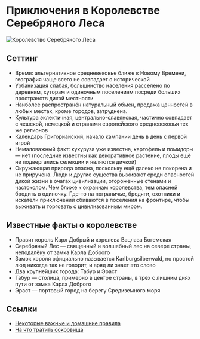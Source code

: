 # Приключения в Королевстве Серебряного Леса

![Королевство Серебряного Леса](https://github.com/8kto/ttrpg-recaps/assets/18572703/182166f5-6300-427c-bff2-f44ff5f447a5)

## Сеттинг

- Время: альтернативное средневековье ближе к Новому Времени, география чаще всего не совпадает с исторической
- Урбанизация слабая, большинство населения расселено по деревням, хуторам и одиночным поселениям посреди больших
  пространств дикой местности
- Наиболее распространён натуральный обмен, продажа ценностей в любых местах, кроме городов, затруднена.
- Культура эклектичная, центрально-славянская, частично совпадает с чешской, немецкой и странами европейского
  средневековья тех же регионов
- Календарь Григорианский, начало кампании день в день с первой игрой
- Немаловажный факт: кукуруза уже известна, картофель и помидоры — нет (последние известны как декоративное растение,
  плоды ещё не подвергались селекции и являются дичкой)
- Окружающая природа опасна, поскольку ещё далеко не покорена и не приручена. Люди и другие существа выживают среди
  опасностей дикой жизни в очагах цивилизации, огороженные стенами и частоколом. Чем ближе к окраинам королевства, тем
  опасней бродить в одиночку. Где-то на пограничье, бродяги, охотники и искатели приключений сбиваются в поселения на
  фронтире, чтобы выживать и торговать с цивилизованным миром.

## Известные факты о королевстве

- Правит король Карл Добрый и королева Вацлава Богемская
- Серебряный Лес — священный и волшебный лес на севере страны, неподалёку от замка Карла Доброго
- Замок короля официально называется Karlburgsilberwald, но простой люд никогда так не говорит, и вряд ли знает это
  слово
- Два крупнейших города: Табур и Эраст
- Табур — столица, примерно в центре страны, в трёх с лишним днях пути от замка Карла Доброго
- Эраст — портовый город на берегу Средиземного моря

## Ссылки

- [Некоторые важные и домашние правила](./RULES.md)
- [На что тратить сокровища](./HOWTO.MONEY.md)
